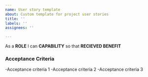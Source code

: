 ```yaml
---
name: User story template
about: Custom template for project user stories
title: ''
labels: ''
assignees: ''

---
```


As a **ROLE** I can **CAPABILITY** so that **RECIEVED BENEFIT**

### Acceptance Criteria

-Acceptance criteria 1 
-Acceptance criteria 2
-Acceptance criteria 3
